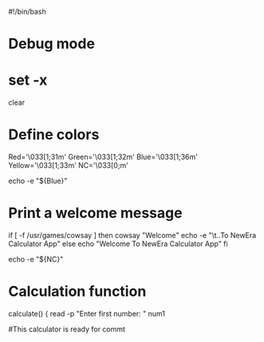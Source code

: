 #!/bin/bash

# Debug mode
# set -x
clear

# Define colors
Red='\033[1;31m'
Green='\033[1;32m'
Blue='\033[1;36m'
Yellow='\033[1;33m'
NC='\033[0;m'

echo -e "${Blue}"
# Print a welcome message
if [ -f /usr/games/cowsay ]
then
        cowsay "Welcome"
        echo -e "\t..To NewEra Calculator App"
else
        echo "Welcome To NewEra Calculator App"
fi


echo -e "${NC}"

# Calculation function
calculate() {
read -p "Enter first number: " num1

#This calculator is ready for commt
